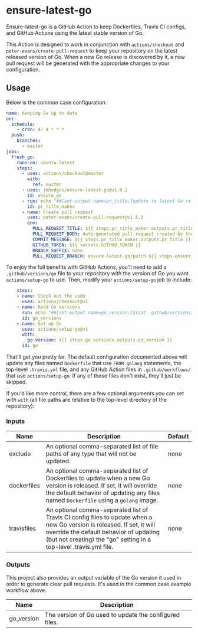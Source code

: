 # ensure-latest-go

Ensure-latest-go is a GitHub Action to keep Dockerfiles, Travis CI configs,
and GitHub Actions using the latest stable version of Go.


This Action is designed to work in conjunction with `actions/checkout` and
`peter-evans/create-pull-request` to keep your repository on the latest released
version of Go. When a new Go release is discovered by it, a new pull request
will be generated with the appropriate changes to your configuration.

## Usage
Below is the common case configuration:

```yaml
name: Keeping Go up to date
on:
  schedule:
    - cron: 47 4 * * *
  push:
    branches:
      - master
jobs:
  fresh_go:
    runs-on: ubuntu-latest
    steps:
      - uses: actions/checkout@master
        with:
          ref: master
      - uses: jmhodges/ensure-latest-go@v1.0.2
        id: ensure_go
      - run: echo "##[set-output name=pr_title;]update to latest Go release ${{ steps.ensure_go.outputs.go_version}}"
        id: pr_title_maker
      - name: Create pull request
        uses: peter-evans/create-pull-request@v1.5.2
        env:
          PULL_REQUEST_TITLE: ${{ steps.pr_title_maker.outputs.pr_title }}
          PULL_REQUEST_BODY: Auto-generated pull request created by the GitHub Actions [create-pull-request](https://github.com/peter-evans/create-pull-request) and [ensure-latest-go](https://github.com/jmhodges/ensure-latest-go).
          COMMIT_MESSAGE: ${{ steps.pr_title_maker.outputs.pr_title }}
          GITHUB_TOKEN: ${{ secrets.GITHUB_TOKEN }}
          BRANCH_SUFFIX: none
          PULL_REQUEST_BRANCH: ensure-latest-go/patch-${{ steps.ensure_go.outputs.go_version }}
```

To enjoy the full benefits with GitHub Actions, you'll need to add a `.github/versions/go` file to your repository with the version of Go you want `actions/setup-go` to use. Then, modify your `actions/setup-go` job to include:

```yaml
    steps:
    - name: Check out the code
      uses: actions/checkout@v1
    - name: Read Go versions
      run: echo "##[set-output name=go_version;]$(cat .github/versions/go)"
      id: go_versions
    - name: Set up Go
      uses: actions/setup-go@v1
      with:
        go-version: ${{ steps.go_versions.outputs.go_version }}
      id: go

```

That'll get you pretty far. The default configuration documented above will
update any files named `Dockerfile` that use `FROM golang` statements, the
top-level `.travis.yml` file, and any GitHub Action files in
`.github/workflows/` that use `actions/setup-go`. If any of those files don't
exist, they'll just be skipped.

If you'd like more control, there are a few optional arguments you can set with `with` (all file paths are relative to the top-level directory of the repository):

### Inputs

| Name | Description | Default |
| --- | --- | --- |
| exclude | An optional comma-separated list of file paths  of any type that will not be updated.| none |
| dockerfiles | An optional comma-seperated list of Dockerfiles to update when a new Go version is released. If set, it will override the default behavior of updating any files named `Dockerfile` using a `golang` image. | none |
| travisfiles | An optional comma-seperated list of Travis CI config files to update when a new Go version is released. If set, it will override the default behavior of updating (but not creating) the "go" setting in a top-level .travis.yml file. | none |

### Outputs

This project also provides an output variable of the Go version it used in order
to generate clear pull requests. It's used in the common case example workflow
above.

| Name | Description |
| --- | --- |
| go_version | The version of Go used to update the configured files. |
